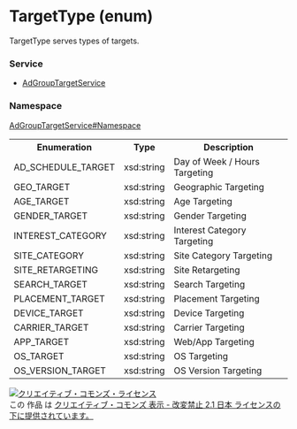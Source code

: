 # TargetType (enum)
TargetType serves types of targets.

### Service
+ [AdGroupTargetService](../../services/AdGroupTargetService.md)

### Namespace
[AdGroupTargetService#Namespace](../../services/AdGroupTargetService.md#namespace)

<table>
 <tr>
  <th>Enumeration </th>
  <th>Type</th>
  <th>Description</th>
 <tr>
  <td>AD_SCHEDULE_TARGET</td>
  <td>xsd:string</td>
  <td>Day of Week / Hours Targeting</td>
 </tr>
 <tr>
  <td>GEO_TARGET</td>
  <td>xsd:string</td>
  <td>Geographic Targeting</td>
 </tr>
 <tr>
  <td>AGE_TARGET</td>
  <td>xsd:string</td>
  <td>Age Targeting</td>
 </tr>
 <tr>
  <td>GENDER_TARGET</td>
  <td>xsd:string</td>
  <td>Gender Targeting</td>
 </tr>
 <tr>
  <td>INTEREST_CATEGORY</td>
  <td>xsd:string</td>
  <td>Interest Category Targeting</td>
 </tr>
 <tr>
  <td>SITE_CATEGORY</td>
  <td>xsd:string</td>
  <td>Site Category Targeting</td>
 </tr>
 <tr>
  <td>SITE_RETARGETING</td>
  <td>xsd:string</td>
  <td>Site Retargeting</td>
 </tr>
 <tr>
  <td>SEARCH_TARGET</td>
  <td>xsd:string</td>
  <td>Search Targeting</td>
 </tr>
 <tr>
  <td>PLACEMENT_TARGET </td>
  <td>xsd:string</td>
  <td>Placement Targeting</td>
 </tr>
 <tr>
  <td>DEVICE_TARGET</td>
  <td>xsd:string</td>
  <td>Device Targeting</td>
 </tr>
 <tr>
  <td>CARRIER_TARGET</td>
  <td>xsd:string</td>
  <td>Carrier Targeting</td>
 </tr>
 <tr>
  <td>APP_TARGET</td>
  <td>xsd:string</td>
  <td>Web/App Targeting</td>
 </tr>
 <tr>
  <td>OS_TARGET</td>
  <td>xsd:string</td>
  <td>OS Targeting</td>
 </tr>
 <tr>
  <td>OS_VERSION_TARGET</td>
  <td>xsd:string</td>
  <td>OS Version Targeting</td>
 </tr>
</table>

<a rel="license" href="http://creativecommons.org/licenses/by-nd/2.1/jp/"><img alt="クリエイティブ・コモンズ・ライセンス" style="border-width:0" src="https://i.creativecommons.org/l/by-nd/2.1/jp/88x31.png" /></a><br />この 作品 は <a rel="license" href="http://creativecommons.org/licenses/by-nd/2.1/jp/">クリエイティブ・コモンズ 表示 - 改変禁止 2.1 日本 ライセンスの下に提供されています。</a>
